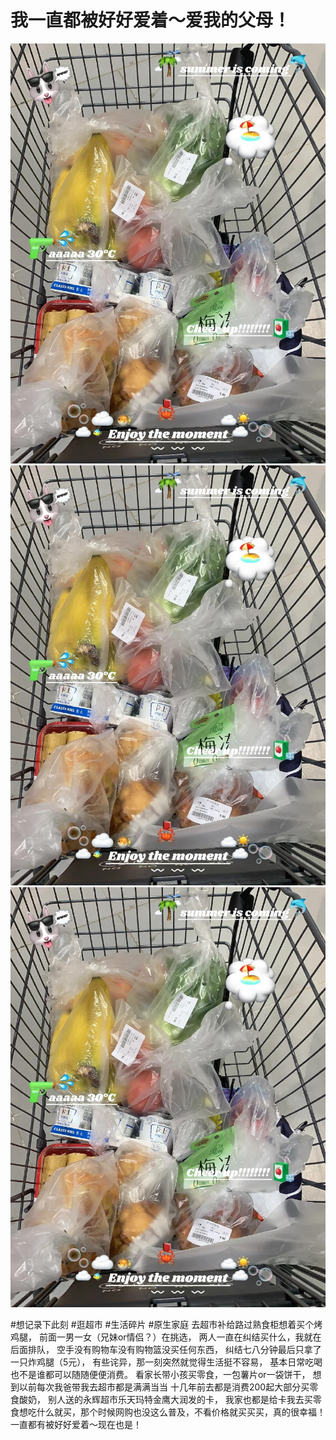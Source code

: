 # 我一直都被好好爱着～爱我的父母！

![](img/a1625142-b4c2-448d-8132-22b410bd2aab.jpg)
![](img/0f2b813c-5651-4b07-b654-4148b2b215fb.jpg)
![](img/19cdea12-12e0-4a2a-9c44-8146931c55d1.jpg)

#想记录下此刻 #逛超市 #生活碎片 #原生家庭
去超市补给路过熟食柜想着买个烤鸡腿，
前面一男一女（兄妹or情侣？）在挑选，
两人一直在纠结买什么，我就在后面排队，
空手没有购物车没有购物篮没买任何东西，
纠结七八分钟最后只拿了一只炸鸡腿（5元），
有些诧异，那一刻突然就觉得生活挺不容易，
基本日常吃喝也不是谁都可以随随便便消费。
看家长带小孩买零食，一包薯片or一袋饼干，
想到以前每次我爸带我去超市都是满满当当
十几年前去都是消费200起大部分买零食酸奶，
别人送的永辉超市乐天玛特金鹰大润发的卡，
我家也都是给卡我去买零食想吃什么就买，那个时候网购也没这么普及，不看价格就买买买，真的很幸福！一直都有被好好爱着～现在也是！